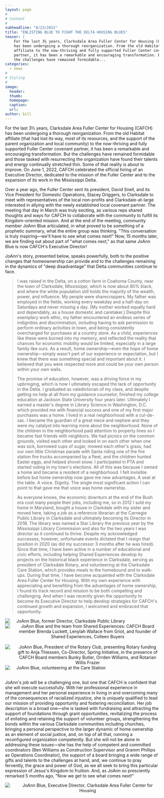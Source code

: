 ```yaml
---
layout: page
#
# Content
#
subheadline: "8/23/2022"
title: "ENLISTING BLUE TO FIGHT THE DELTA HOUSING BLUES"
teaser: |
    For the last 3½ years, Clarksdale Area Fuller Center for Housing (CAFCH)
    has been undergoing a thorough reorganization. From the old Habitat
    affiliate to the now-thriving and fully supported Fuller Center covenant
    partner, it has been a remarkable and encouraging transformation. But
    the challenges have remained formidable...
categories:
  - news
#
# Styling
#
image:
  header:
  thumb:
  homepage:
  caption:
  url:
author: bill
---
```

For the last 3½ years, Clarksdale Area Fuller Center for Housing (CAFCH)
has been undergoing a thorough reorganization. From the old Habitat affiliate
(that had lost its way, most of its resources, and the support of the parent
organization and local community) to the now-thriving and fully supported
Fuller Center covenant partner, it has been a remarkable and encouraging
transformation. But the challenges have remained formidable and those tasked
with resurrecting the organization have found their talents and energy
continually stretched thin. Some of that reality is about to improve. On
June 1, 2022, CAFCH celebrated the official hiring of an Executive Director,
dedicated to the mission of the Fuller Center and to the expansion of its
work in the Mississippi Delta.

Over a year ago, the Fuller Center sent its president, David Snell, and its
Vice President for Domestic Operations, Stacey Driggers, to Clarksdale to
meet with representatives of the local non-profits and Clarksdale-at-large
interested in allying with the newly established local covenant partner. The
meeting that day in March was truly exciting, as various reps shared
thoughts and ways for CAFCH to collaborate with the community to fulfill
its Kingdom-oriented mission. And at the end of the meeting, community
member JoAnn Blue articulated, in what proved to be something of a prophetic
summary, what the entire group was thinking. "This conversation is truly
inspiring—we'll have to see what comes next!" Now, 15 months later,
we are finding out about part of "what comes next," as that same JoAnn
Blue is now CAFCH's Executive Director!

JoAnn's story, presented below, speaks powerfully, both to the positive
changes that homeownership can provide and to the challenges remaining in the
dynamics of "deep disadvantage" that Delta communities continue to face.

> I was raised in the Delta, on a cotton farm in Coahoma County, near the
> town of Clarksdale, Mississippi, which is now about 80% black, and where
> the white population still holds the majority of the wealth, power, and
> influence. My people were sharecroppers. My father was employed in the
> fields, working every weekday and a half-day on Saturdays and never missing
> a day. (My mother worked equally hard and dependably, as a house domestic
> and caretaker.) Despite this exemplary work ethic, my father encountered an
> endless series of indignities and discrimination, including having to ask
> permission to perform ordinary activities in town, and being consistently
> overcharged for purchases at a country store. As a child, experiences like
> these were burned into my memory, and reflected the reality that chances
> for economic mobility would be limited, especially in a large family like
> ours. As a result, home ownership—even the hope of home ownership—simply
> wasn't part of our experience or expectation, but I knew that there was
> something special and important about it. I believed that you were respected
> more and could be your own person within your own walls.
>
> The promise of education, however, was a driving force in my upbringing,
> which is how I ultimately escaped the lack of opportunity in the Delta. I
> graduated as valedictorian of my class, and despite getting no help at all
> from my guidance counselor, finished my college education at Jackson State
> University four years later. Ultimately I earned a master's degree in Library
> Science in Washington, D.C. which provided me with financial success and one
> of my first major purchases was a home. I lived in a real neighborhood with a
> cul-de-sac. I became the guardian of a great niece and nephew and they were
> my catalyst into learning more about the neighborhood. None of the children
> in the neighborhood paid attention to property lines so I became fast friends
> with neighbors. We had picnics on the common grounds, visited each other and
> looked in on each other when one was sick, borrowed cups of sugar, mowed each
> other's grass, had our own little Christmas parade with Santa riding one of
> the fire station fire trucks accompanied by a fleet, and the children hunted
> Easter eggs, and helped shovel snow. I participated in PTA and started voting
> in my town's elections. All of this was because I owned a home and became
> a resident of a neighborhood. I felt invisible before but home ownership now
> gave me new advantages. A seat at the table. A voice. Dignity. The single most
> significant action I can point to that gave me that voice was home ownership.
>
> As everyone knows, the economic downturn at the end of the Bush era cost
> many people their jobs, including me, so in 2012 I sold my home in Maryland,
> bought a house in Clarkdale with my sister and moved here, taking a job
> as a reference librarian at the Carnegie Public Library in Clarksdale and
> ultimately becoming its Director in 2018. The library was named a Star Library
> the previous year by the Mississippi Library Commission and also for the
> two years I was director as it continued to thrive. Despite my acknowledged
> successes, however, unfortunate events dictated that I resign that position
> in 2020 (as did my successor 3 months after he was hired). Since that time,
> I have been active in a number of educational and civic efforts, including
> helping Shared Experiences develop its projects on the historical black
> experience in Clarksdale, serving as president of Clarksdale Rotary, and
> volunteering at the Clarksdale Care Station, which provides meals to the
> homebound and to walk-ups. During that time, I have become acquainted with
> the Clarksdale Area Fuller Center for Housing. With my own experience with
> appreciating and benefiting from the advantages of home ownership, I found
> its track record and mission to be both compelling and challenging. And
> when I was recently given the opportunity to become its Executive Director
> to help develop strategies for CAFCH's continued growth and expansion,
> I welcomed and embraced that opportunity.

<div class="row">
  <div class="large-5 columns" style="text-align: center">
    <img src="../../images/posts/hiring-joann-blue/image4.jpeg">
    JoAnn Blue, former Director, Clarksdale Public Library
  </div>
  <div class="large-7 columns" style="text-align: center">
    <img src="../../images/posts/hiring-joann-blue/image5.jpeg">
    JoAnn Blue and the team from Shared Experiences: CAFCH Board member Brenda
    Luckett, Lenylah Wallace from Griot, and founder of Shared Experiences,
    Colleen Buyers
  </div>
</div>
<br/>

<div class="row">
  <div class="large-7 columns" style="text-align: center">
    <img src="../../images/posts/hiring-joann-blue/image3.jpeg">
    JoAnn Blue, President of the Rotary Club, presenting Rotary funding gift
    to Anja Thiessen, Co-Director, Spring Initiative, in the presence of CAFCH
    Board members Bunky Butler, Orrden Williams, and Rotarian Willis Frazer
  </div>
  <div class="large-5 columns" style="text-align: center">
    <img src="../../images/posts/hiring-joann-blue/image2.jpeg">
    JoAnn Blue, volunteering at the Care Station
  </div>
</div>
<br/>

JoAnn's job will be a challenging one, but one that CAFCH is confident
that she will execute successfully. With her professional experience in
management and her personal experience in living in and overcoming many of
the consequences of racialized injustice, she is uniquely qualified to lead
our mission of providing opportunity and fostering reconciliation. Her job
description is a broad one—she is tasked with fundraising and attracting the
support of foundations through grant opportunities, revitalizing the process
of enlisting and retaining the support of volunteer groups, strengthening the
bonds within the various Clarksdale communities including churches, bringing a
personal perspective to the larger dynamic of home ownership as an element of
social justice, and, on top of all that, running a reconfigured organization
competently. But she will not be alone in addressing these issues—she has
the help of competent and committed coordinators (Ben Williams as Construction
Supervisor and Gramm Phillips as Operations Coordinator), the support of a
board bringing a wide range of gifts and talents to the challenges at hand,
and, we continue to pray fervently, the grace and power of God, as we all seek
to bring this particular expression of Jesus's Kingdom to fruition. And,
as JoAnn so presciently remarked 5 months ago, "Now we get to see what
comes next!"

<div class="row">
  <div class="large-8 large-offset-2 columns" style="text-align: center">
    <img src="../../images/posts/hiring-joann-blue/image1.jpeg">
    JoAnn Blue, Executive Director, Clarksdale Area Fuller Center for Housing
  </div>
</div>
